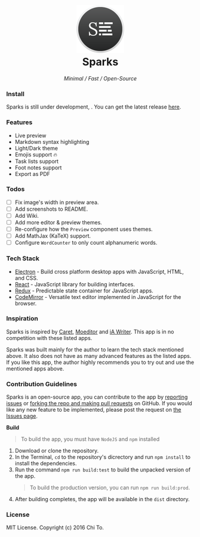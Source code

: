<h1 align="center">
	<img src="./build/icons/256x256.png" width="128">
	<br>
	Sparks
</h1>
<p align="center" style="font-style: italic;">Minimal / Fast / Open-Source</p>

### Install

Sparks is still under development, . You can get the latest release [here](https://github.com/sjliang/sparks).

### Features

- Live preview
- Markdown syntax highlighting
- Light/Dark theme
- Emojis support :fire:
- Task lists support
- Foot notes support
- Export as PDF

### Todos

- [ ] Fix image's width in preview area.
- [ ] Add screenshots to README.
- [ ] Add Wiki.
- [ ] Add more editor & preview themes.
- [ ] Re-configure how the `Preview` component uses themes.
- [ ] Add MathJax (KaTeX) support.
- [ ] Configure `WordCounter` to only count alphanumeric words.

### Tech Stack

- [Electron](http://electron.atom.io/) - Build cross platform desktop apps with JavaScript, HTML, and CSS.
- [React](https://facebook.github.io/react/) - JavaScript library for building interfaces.
- [Redux](http://redux.js.org/) - Predictable state container for JavaScript apps.
- [CodeMirror](https://codemirror.net/) - Versatile text editor implemented in JavaScript for the browser.

### Inspiration

Sparks is inspired by [Caret](https://caret.io/), [Moeditor](http://moeditor.org/) and [iA Writer](https://ia.net/writer). This app is in no competition with these listed apps.

Sparks was built mainly for the author to learn the tech stack mentioned above. It also does not have as many advanced features as the listed apps. If you like this app, the author highly recommends you to try out and use the mentioned apps above.

### Contribution Guidelines

Sparks is an open-source app, you can contribute to the app by [reporting issues](https://github.com/sjliang/sparks/issues) or [forking the repo and making pull requests](https://github.com/sjliang/sparks/pulls) on GitHub. If you would like any new feature to be implemented, please post the request on [the Issues page](https://github.com/sjliang/sparks/issues).

**Build**

> To build the app, you must have `NodeJS` and `npm` installed

1. Download or clone the repository.
2. In the Terminal, `cd` to the repository's dicrectory and run `npm install` to install the dependencies.
3. Run the command `npm run build:test` to build the unpacked version of the app.
	> To build the production version, you can run `npm run build:prod`.
4. After building completes, the app will be available in the `dist` directory.

### License

MIT License. Copyright (c) 2016 Chi To.



